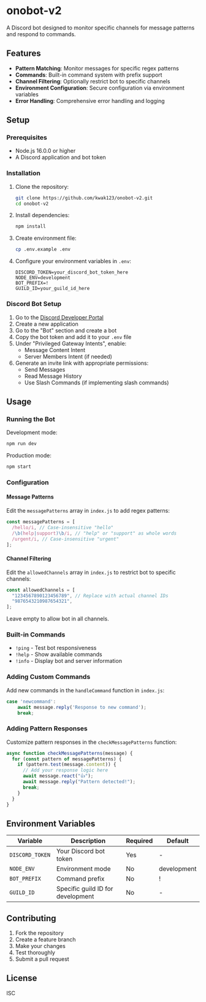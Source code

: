 # onobot-v2

A Discord bot designed to monitor specific channels for message patterns and respond to commands.

## Features

- **Pattern Matching**: Monitor messages for specific regex patterns
- **Commands**: Built-in command system with prefix support
- **Channel Filtering**: Optionally restrict bot to specific channels
- **Environment Configuration**: Secure configuration via environment variables
- **Error Handling**: Comprehensive error handling and logging

## Setup

### Prerequisites

- Node.js 16.0.0 or higher
- A Discord application and bot token

### Installation

1. Clone the repository:

   ```bash
   git clone https://github.com/kwak123/onobot-v2.git
   cd onobot-v2
   ```

2. Install dependencies:

   ```bash
   npm install
   ```

3. Create environment file:

   ```bash
   cp .env.example .env
   ```

4. Configure your environment variables in `.env`:
   ```
   DISCORD_TOKEN=your_discord_bot_token_here
   NODE_ENV=development
   BOT_PREFIX=!
   GUILD_ID=your_guild_id_here
   ```

### Discord Bot Setup

1. Go to the [Discord Developer Portal](https://discord.com/developers/applications)
2. Create a new application
3. Go to the "Bot" section and create a bot
4. Copy the bot token and add it to your `.env` file
5. Under "Privileged Gateway Intents", enable:
   - Message Content Intent
   - Server Members Intent (if needed)
6. Generate an invite link with appropriate permissions:
   - Send Messages
   - Read Message History
   - Use Slash Commands (if implementing slash commands)

## Usage

### Running the Bot

Development mode:

```bash
npm run dev
```

Production mode:

```bash
npm start
```

### Configuration

#### Message Patterns

Edit the `messagePatterns` array in `index.js` to add regex patterns:

```javascript
const messagePatterns = [
  /hello/i, // Case-insensitive "hello"
  /\b(help|support)\b/i, // "help" or "support" as whole words
  /urgent/i, // Case-insensitive "urgent"
];
```

#### Channel Filtering

Edit the `allowedChannels` array in `index.js` to restrict bot to specific channels:

```javascript
const allowedChannels = [
  "1234567890123456789", // Replace with actual channel IDs
  "9876543210987654321",
];
```

Leave empty to allow bot in all channels.

### Built-in Commands

- `!ping` - Test bot responsiveness
- `!help` - Show available commands
- `!info` - Display bot and server information

### Adding Custom Commands

Add new commands in the `handleCommand` function in `index.js`:

```javascript
case 'newcommand':
    await message.reply('Response to new command');
    break;
```

### Adding Pattern Responses

Customize pattern responses in the `checkMessagePatterns` function:

```javascript
async function checkMessagePatterns(message) {
  for (const pattern of messagePatterns) {
    if (pattern.test(message.content)) {
      // Add your response logic here
      await message.react("👍");
      await message.reply("Pattern detected!");
      break;
    }
  }
}
```

## Environment Variables

| Variable        | Description                       | Required | Default     |
| --------------- | --------------------------------- | -------- | ----------- |
| `DISCORD_TOKEN` | Your Discord bot token            | Yes      | -           |
| `NODE_ENV`      | Environment mode                  | No       | development |
| `BOT_PREFIX`    | Command prefix                    | No       | !           |
| `GUILD_ID`      | Specific guild ID for development | No       | -           |

## Contributing

1. Fork the repository
2. Create a feature branch
3. Make your changes
4. Test thoroughly
5. Submit a pull request

## License

ISC
